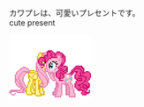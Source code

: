 カワプレは、可愛いプレセントです。  
cute present

<a href="https://www.deviantart.com/deathpwny/art/Flutters-you-so-fluffy-311028524">
	<img src="images/cute.gif" title="フラッターシャイともピンキーパイも大好きよ">
</a>